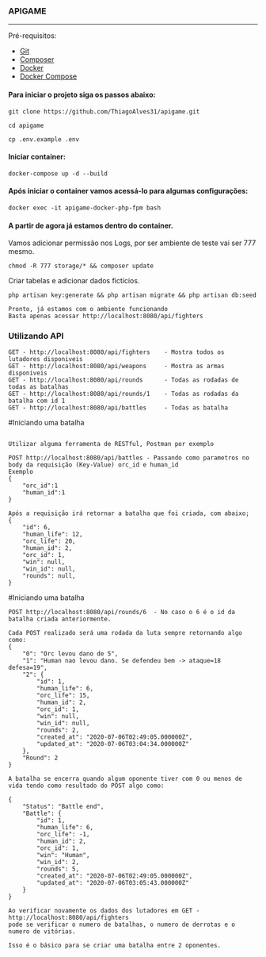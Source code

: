 ### APIGAME
----
Pré-requisitos:
- [Git](https://git-scm.com/ "Git")
- [Composer](https://getcomposer.org/ "Composer")
- [Docker](https://docs.docker.com/get-started/ "Docker")
- [Docker Compose](https://docs.docker.com/compose/install/ "Docker Compose")

#### Para iniciar o projeto siga os passos abaixo:
```
git clone https://github.com/ThiagoAlves31/apigame.git
```
```
cd apigame
```
```
cp .env.example .env
```

#### Iniciar container:

```
docker-compose up -d --build 
```
#### Após iniciar o container vamos acessá-lo para algumas configurações:
```
docker exec -it apigame-docker-php-fpm bash
```
#### A partir de agora já estamos dentro do container.
Vamos adicionar permissão nos Logs, por ser ambiente de teste vai ser 777 mesmo.
```
chmod -R 777 storage/* && composer update
```
Criar tabelas e adicionar dados fictícios.
```
php artisan key:generate && php artisan migrate && php artisan db:seed

Pronto, já estamos com o ambiente funcionando
Basta apenas acessar http://localhost:8080/api/fighters
```

### Utilizando API
```
GET - http://localhost:8080/api/fighters    - Mostra todos os lutadores disponiveis 
GET - http://localhost:8080/api/weapons     - Mostra as armas disponiveis
GET - http://localhost:8080/api/rounds      - Todas as rodadas de todas as batalhas
GET - http://localhost:8080/api/rounds/1    - Todas as rodadas da batalha com id 1
GET - http://localhost:8080/api/battles     - Todas as batalha
```

#Iniciando uma batalha
```

Utilizar alguma ferramenta de RESTful, Postman por exemplo

POST http://localhost:8080/api/battles - Passando como parametros no body da requisição (Key-Value) orc_id e human_id
Exemplo
{
    "orc_id":1
    "human_id":1
}

Após a requisição irá retornar a batalha que foi criada, com abaixo;
{
    "id": 6,
    "human_life": 12,
    "orc_life": 20,
    "human_id": 2,
    "orc_id": 1,
    "win": null,
    "win_id": null,
    "rounds": null,
}
```

#Iniciando uma batalha 
```
POST http://localhost:8080/api/rounds/6  - No caso o 6 é o id da batalha criada anteriormente. 

Cada POST realizado será uma rodada da luta sempre retornando algo como:
{
    "0": "Orc levou dano de 5",
    "1": "Human nao levou dano. Se defendeu bem -> ataque=18  defesa=19",
    "2": {
        "id": 1,
        "human_life": 6,
        "orc_life": 15,
        "human_id": 2,
        "orc_id": 1,
        "win": null,
        "win_id": null,
        "rounds": 2,
        "created_at": "2020-07-06T02:49:05.000000Z",
        "updated_at": "2020-07-06T03:04:34.000000Z"
    },
    "Round": 2
}

A batalha se encerra quando algum oponente tiver com 0 ou menos de vida tendo como resultado do POST algo como:

{
    "Status": "Battle end",
    "Battle": {
        "id": 1,
        "human_life": 6,
        "orc_life": -1,
        "human_id": 2,
        "orc_id": 1,
        "win": "Human",
        "win_id": 2,
        "rounds": 5,
        "created_at": "2020-07-06T02:49:05.000000Z",
        "updated_at": "2020-07-06T03:05:43.000000Z"
    }
}

Ao verificar novamente os dados dos lutadores em GET - http://localhost:8080/api/fighters  
pode se verificar o numero de batalhas, o numero de derrotas e o numero de vitórias.

Isso é o básico para se criar uma batalha entre 2 oponentes.




